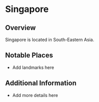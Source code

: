 # Singapore
## Overview
Singapore is located in South-Eastern Asia.

## Notable Places
- Add landmarks here

## Additional Information
- Add more details here
